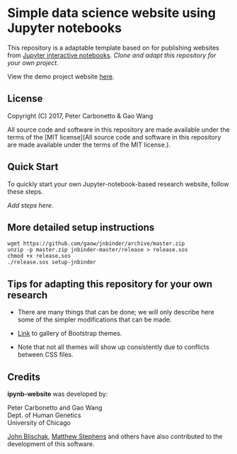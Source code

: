 # Simple data science website using Jupyter notebooks

This repository is a adaptable template based on for publishing
websites from [Jupyter interactive notebooks](https://jupyter.org).
*Clone and adapt this repository for your own project.*

View the demo project website [here](https://stephenslab.github.io/ipynb-demo).

## License

Copyright (C) 2017, Peter Carbonetto & Gao Wang

All source code and software in this repository are made available
under the terms of the [MIT license](All source code and software
in this repository are made available under the terms of the MIT license.).

## Quick Start

To quickly start your own Jupyter-notebook-based research website, follow
these steps.

*Add steps here.*

## More detailed setup instructions

```
wget https://github.com/gaow/jnbinder/archive/master.zip
unzip -p master.zip jnbinder-master/release > release.sos
chmod +x release.sos
./release.sos setup-jnbinder
```

## Tips for adapting this repository for your own research

+ There are many things that can be done; we will only describe here
some of the simpler modifications that can be made.

+ [Link](https://bootswatch.com) to gallery of Bootstrap themes.

+ Note that not all themes will show up consistently due to conflicts
  between CSS files.

## Credits

**ipynb-website** was developed by:

Peter Carbonetto and Gao Wang<br>
Dept. of Human Genetics<br>
University of Chicago<br>

[John Blischak](https://github.com/jdblischak),
[Matthew Stephens](http://stephenslab.uchicago.edu) and others have
also contributed to the development of this software.
